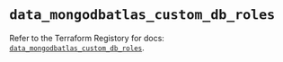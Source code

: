# `data_mongodbatlas_custom_db_roles`

Refer to the Terraform Registory for docs: [`data_mongodbatlas_custom_db_roles`](https://www.terraform.io/docs/providers/mongodbatlas/d/custom_db_roles).
